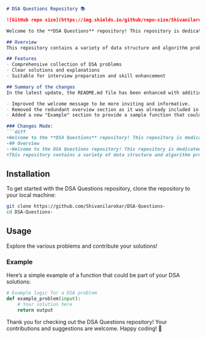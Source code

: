 ```markdown
# DSA Questions Repository 📚

![GitHub repo size](https://img.shields.io/github/repo-size/Shivanilarokar/DSA-Questions-) ![GitHub last commit](https://img.shields.io/github/last-commit/Shivanilarokar/DSA-Questions-) ![License](https://img.shields.io/badge/license-MIT-blue.svg)

Welcome to the **DSA Questions** repository! This repository is dedicated to providing a collection of Data Structures and Algorithms (DSA) related questions, solutions, and examples. It aims to help developers enhance their coding skills and prepare for technical interviews.

## Overview
This repository contains a variety of data structure and algorithm problems designed to help you enhance your coding skills and problem-solving abilities.

## Features
- Comprehensive collection of DSA problems
- Clear solutions and explanations
- Suitable for interview preparation and skill enhancement

## Summary of the changes
In the latest update, the README.md file has been enhanced with additional information for better clarity and engagement. The following changes were made:

- Improved the welcome message to be more inviting and informative.
- Removed the redundant overview section as it was already included in the welcome message.
- Added a new "Example" section to provide a sample function that could be part of the DSA solutions.

### Changes Made:
```diff
+Welcome to the **DSA Questions** repository! This repository is dedicated to providing a collection of Data Structures and Algorithms (DSA) related questions, solutions, and examples. It aims to help developers enhance their coding skills and prepare for technical interviews.
-## Overview
--Welcome to the DSA Questions repository! This repository is dedicated to providing a collection of Data Structures and Algorithms (DSA) related questions, solutions, and examples. It aims to help developers enhance their coding skills and prepare for technical interviews.
+This repository contains a variety of data structure and algorithm problems designed to help you enhance your coding skills and problem-solving abilities.
```

## Installation
To get started with the DSA Questions repository, clone the repository to your local machine:

```bash
git clone https://github.com/Shivanilarokar/DSA-Questions-
cd DSA-Questions-
```

## Usage
Explore the various problems and contribute your solutions!

### Example
Here’s a simple example of a function that could be part of your DSA solutions:

```python
# Example logic for a DSA problem
def example_problem(input):
    # Your solution here
    return output
```

Thank you for checking out the DSA Questions repository! Your contributions and suggestions are welcome. Happy coding! 🚀
```